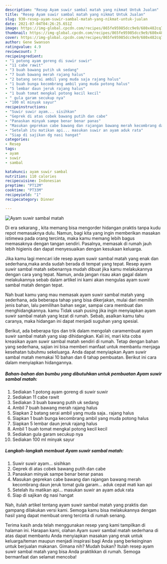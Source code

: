 ```yaml
---
description: "Resep Ayam suwir sambal matah yang nikmat Untuk Jualan"
title: "Resep Ayam suwir sambal matah yang nikmat Untuk Jualan"
slug: 930-resep-ayam-suwir-sambal-matah-yang-nikmat-untuk-jualan
date: 2021-07-04T04:26:25.651Z
image: https://img-global.cpcdn.com/recipes/865fe95985dcc9e9/680x482cq70/ayam-suwir-sambal-matah-foto-resep-utama.jpg
thumbnail: https://img-global.cpcdn.com/recipes/865fe95985dcc9e9/680x482cq70/ayam-suwir-sambal-matah-foto-resep-utama.jpg
cover: https://img-global.cpcdn.com/recipes/865fe95985dcc9e9/680x482cq70/ayam-suwir-sambal-matah-foto-resep-utama.jpg
author: Gene Swanson
ratingvalue: 4.9
reviewcount: 7
recipeingredient:
- "1 potong ayam goreng di suwir suwir"
- "11 cabe rawit"
- "3 buah bawang putih uk sedang"
- "7 buah bawang merah rajang halus"
- "2 batang serai ambil yang muda saja rajang halus"
- "1 buah bunga kecombrang ambil yang muda potong halus"
- "5 lembar daun jeruk rajang halus"
- "1 buah tomat mengkal potong kecil kecil"
- " gula garam secukup nya"
- "100 ml minyak sayur"
recipeinstructions:
- "Suwir suwir ayam... sisihkan"
- "Geprek di atas cobek bawang putih dan cabe"
- "Panaskan minyak sampe benar benar panas"
- "Masukan geprekan cabe bawang dan rajangan bawang merah kecombrang daun jeruk tomat gula garam... aduk cepat mati kan api"
- "Setelah itu matikan api... masukan suwir an ayam aduk rata"
- "Siap di sajikan dg nasi hangat"
categories:
- Resep
tags:
- ayam
- suwir
- sambal

katakunci: ayam suwir sambal 
nutrition: 110 calories
recipecuisine: Indonesian
preptime: "PT12M"
cooktime: "PT33M"
recipeyield: "1"
recipecategory: Dinner

---
```



![Ayam suwir sambal matah](https://img-global.cpcdn.com/recipes/865fe95985dcc9e9/680x482cq70/ayam-suwir-sambal-matah-foto-resep-utama.jpg)

Di era  sekarang , kita memang bisa mengorder hidangan praktis tanpa kudu repot memasaknya dulu. Namun, bagi kita yang ingin memberikan masakan istimewa pada orang tercinta, maka kamu memang lebih bagus memasaknya dengan tangan sendiri. Pasalnya, memasak di rumah jauh lebih higienis dan dapat menyesuaikan dengan kesukaan keluarga.

Jika kamu lagi mencari ide resep ayam suwir sambal matah yang enak dan sederhana,maka anda sudah berada di tempat yang tepat. Resep ayam suwir sambal matah  sebenarnya mudah dibuat jika kamu melakukannya dengan cara yang tepat. Namun, anda jangan risau akan gagal dalam melakukannya 
sebab dalam artikel ini kami akan mengulas ayam suwir sambal matah dengan tepat.  



Nah buat kamu yang mau memasak ayam suwir sambal matah yang sederhana, ada beberapa tahap yang bisa dikerjakan, mulai dari memilih jenis bahan, lalu pemilihan bahan segar, sampai cara membuat dan menghidangkannya. kamu Tidak usah pusing jika ingin menyiapkan ayam suwir sambal matah yang lezat di rumah. Sebab, asalkan kamu  tahu caranya, maka hidangan ini dapat menjadi suguhan yang spesial.

Berikut, ada beberapa tips dan trik dalam mengolah caramembuat ayam suwir sambal matah yang siap dihidangkan. Kali ini, mari kita coba kreasikan ayam suwir sambal matah sendiri di rumah. Tetap dengan bahan yang sederhana, sajian ini bisa memberi manfaat untuk membantu menjaga kesehatan tubuhmu sekeluarga. Anda dapat menyiapkan Ayam suwir sambal matah memakai 10 bahan dan 6 tahap pembuatan. Berikut ini cara dalam menyiapkan hidangannya.

<!--inarticleads1-->

##### Bahan-bahan dan bumbu yang dibutuhkan untuk pembuatan Ayam suwir sambal matah:

1. Sediakan 1 potong ayam goreng di suwir suwir
1. Sediakan 11 cabe rawit
1. Sediakan 3 buah bawang putih uk sedang
1. Ambil 7 buah bawang merah rajang halus
1. Siapkan 2 batang serai ambil yang muda saja.. rajang halus
1. Siapkan 1 buah bunga kecombrang ambil yang muda potong halus
1. Siapkan 5 lembar daun jeruk rajang halus
1. Ambil 1 buah tomat mengkal potong kecil kecil
1. Sediakan  gula garam secukup nya
1. Sediakan 100 ml minyak sayur




<!--inarticleads2-->

##### Langkah-langkah membuat Ayam suwir sambal matah:

1. Suwir suwir ayam... sisihkan
1. Geprek di atas cobek bawang putih dan cabe
1. Panaskan minyak sampe benar benar panas
1. Masukan geprekan cabe bawang dan rajangan bawang merah kecombrang daun jeruk tomat gula garam... aduk cepat mati kan api
1. Setelah itu matikan api... masukan suwir an ayam aduk rata
1. Siap di sajikan dg nasi hangat




Nah, itulah artikel tentang  ayam suwir sambal matah  yang praktis dan gampang dilakukan versi kami. Semoga kamu bisa melakukannya dengan hasil yang dapat membuat oreng tercinta di rumah senang. 

Terima kasih anda telah menggunakan resep yang kami tampilkan di halaman ini. Harapan kami, olahan  Ayam suwir sambal matah sederhana di atas dapat membantu Anda menyiapkan masakan yang enak untuk keluarga/teman maupun menjadi inspirasi bagi Anda yang berkeinginan untuk berjualan makanan. Gimana nih? Mudah bukan? Itulah resep ayam suwir sambal matah yang bisa Anda praktikkan di rumah. Semoga bermanfaat dan selamat mencoba!

